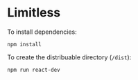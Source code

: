 # Limitless

To install dependencies:

```
npm install
```

To create the distribuable directory (`/dist`):

```
npm run react-dev
```
